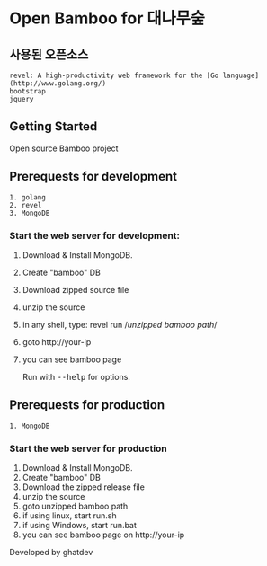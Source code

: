 # Open Bamboo for 대나무숲

## 사용된 오픈소스

    revel: A high-productivity web framework for the [Go language](http://www.golang.org/)  
    bootstrap  
    jquery  

## Getting Started

Open source Bamboo project 

## Prerequests for development
    
    1. golang
    2. revel
    3. MongoDB

### Start the web server for development:
    
1. Download & Install MongoDB.
2. Create "bamboo" DB
3. Download zipped source file
4. unzip the source
5. in any shell, type: revel run /*unzipped bamboo path*/
6. goto http://your-ip 
7. you can see bamboo page
    
   Run with <tt>--help</tt> for options.

## Prerequests for production
    
    1. MongoDB

### Start the web server for production
1. Download & Install MongoDB.
2. Create "bamboo" DB    
3. Download the zipped release file
4. unzip the source
5. goto unzipped bamboo path
6. if using linux, start run.sh
7. if using Windows, start run.bat
8. you can see bamboo page on http://your-ip

Developed by ghatdev

